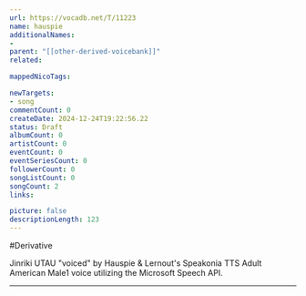 ```yaml
---
url: https://vocadb.net/T/11223
name: hauspie
additionalNames: 
- 
parent: "[[other-derived-voicebank]]"
related:

mappedNicoTags:

newTargets:
- song
commentCount: 0
createDate: 2024-12-24T19:22:56.22
status: Draft
albumCount: 0
artistCount: 0
eventCount: 0
eventSeriesCount: 0
followerCount: 0
songListCount: 0
songCount: 2
links: 

picture: false
descriptionLength: 123
---
```


#Derivative

Jinriki UTAU "voiced" by Hauspie & Lernout's Speakonia TTS Adult American Male1 voice utilizing the Microsoft Speech API.

---

